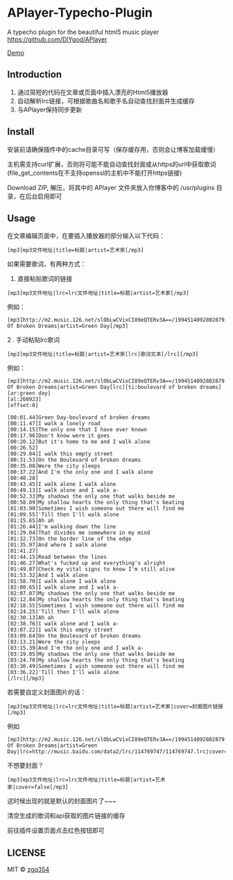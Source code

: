 # APlayer-Typecho-Plugin
A typecho plugin for the beautiful html5 music player https://github.com/DIYgod/APlayer 

[Demo](http://blog.izgq.net/archives/456/)

## Introduction
1. 通过简短的代码在文章或页面中插入漂亮的Html5播放器
2. 自动解析lrc链接，可根据歌曲名和歌手名自动查找封面并生成缓存
3. 与APlayer保持同步更新

## Install
安装前请确保插件中的cache目录可写（保存缓存用，否则会让博客加载缓慢）

主机需支持curl扩展，否则将可能不能自动查找封面或从https的url中获取歌词(file_get_contents在不支持openssl的主机中不能打开https链接)

Download ZIP, 解压，将其中的 APlayer 文件夹放入你博客中的 /usr/plugins 目录，在后台启用即可

## Usage
在文章编辑页面中，在要插入播放器的部分输入以下代码：
```
[mp3]mp3文件地址|title=标题|artist=艺术家[/mp3]
```
如果需要歌词，有两种方式：

1. 直接粘贴歌词的链接
```
[mp3]mp3文件地址|lrc=lrc文件地址|title=标题|artist=艺术家[/mp3]
```
例如：
```
[mp3]http://m2.music.126.net/slObLwCVixCI89eQTERv3A==/1994514092802879.mp3|lrc=http://music.baidu.com/data2/lrc/114769747/114769747.lrc|title=Boulevard Of Broken Dreams|artist=Green Day[/mp3]
```

2 . 手动粘贴lrc歌词
```
[mp3]mp3文件地址|title=标题|artist=艺术家[lrc]歌词文本[/lrc][/mp3]
```
例如：
```
[mp3]http://m2.music.126.net/slObLwCVixCI89eQTERv3A==/1994514092802879.mp3|title=Boulevard Of Broken Dreams|artist=Green Day[lrc][ti:boulevard of broken dreams]
[ar:green day]
[al:260923]
[offset:0]

[00:01.44]Green Day-boulevard of broken dreams
[00:11.47]I walk a lonely road
[00:14.15]The only one that I have ever known
[00:17.96]Don't know were it goes
[00:20.12]But it's home to me and I walk alone
[00:26.52]
[00:29.04]I walk this empty street
[00:31.53]On the Boulevard of broken dreams
[00:35.08]Were the city sleeps
[00:37.22]And I'm the only one and I walk alone
[00:40.28]
[00:43.45]I walk alone I walk alone
[00:49.13]I walk alone and I walk a-
[00:52.33]My shadows the only one that walks beside me
[00:58.09]My shallow hearts the only thing that's beating
[01:03.90]Sometimes I wish someone out there will find me
[01:09.55]'Till then I'll walk alone
[01:15.65]Ah ah
[01:26.44]I'm walking down the line
[01:29.04]That divides me somewhere in my mind
[01:32.73]On the border line of the edge
[01:35.97]And where I walk alone
[01:41.27]
[01:44.15]Read between the lines
[01:46.27]What's fucked up and everything's alright
[01:49.87]Check my vital signs to know I'm still alive
[01:53.32]And I walk alone
[01:58.70]I walk alone I walk alone
[02:00.65]I walk alone and I walk a-
[02:07.07]My shadows the only one that walks beside me
[02:12.84]My shallow hearts the only thing that's beating
[02:18.55]Sometimes I wish someone out there will find me
[02:24.25]'Till then I'll walk alone
[02:30.13]Ah ah
[02:38.76]I walk alone and I walk a-
[03:07.22]I walk this empty street
[03:09.64]On the Boulevard of broken dreams
[03:13.21]Were the city sleeps
[03:15.39]And I'm the only one and I walk a-
[03:19.05]My shadows the only one that walks beside me
[03:24.70]My shallow hearts the only thing that's beating
[03:30.49]Sometimes I wish someone out there will find me
[03:36.22]'Till then I'll walk alone
[/lrc][/mp3]
```
若需要自定义封面图片的话：
```
[mp3]mp3文件地址|lrc=lrc文件地址|title=标题|artist=艺术家|cover=封面图片链接[/mp3]
```
例如
```
[mp3]http://m2.music.126.net/slObLwCVixCI89eQTERv3A==/1994514092802879.mp3|title=Boulevard Of Broken Dreams|artist=Green Day|lrc=http://music.baidu.com/data2/lrc/114769747/114769747.lrc|cover=https://img3.doubanio.com/spic/s27047281.jpg[/mp3]
```
不想要封面？
```
[mp3]mp3文件地址|lrc=lrc文件地址|title=标题|artist=艺术家|cover=false[/mp3]
```
这时候出现的就是默认的封面图片了~~~


清空生成的歌词和api获取的图片链接的缓存

前往插件设置页面点击红色按钮即可

## LICENSE

MIT © [zgq354](https://github.com/zgq354/)
